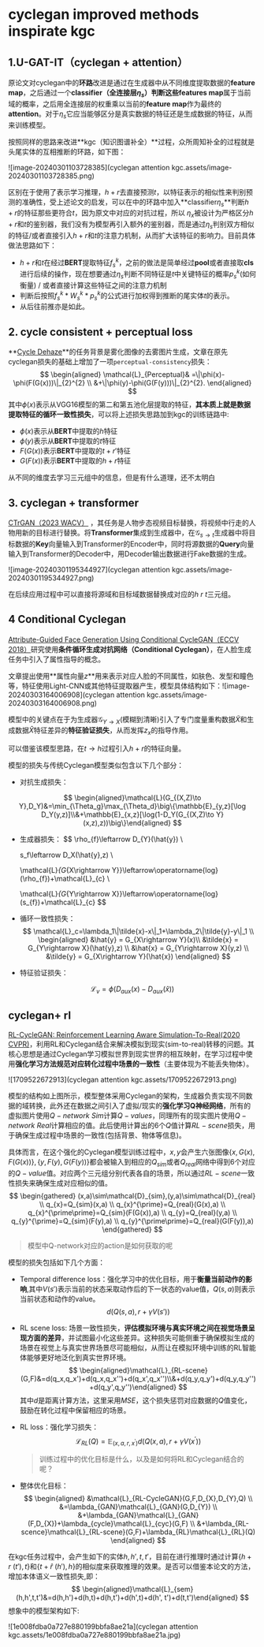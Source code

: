 # cyclegan improved methods inspirate kgc



## 1.U-GAT-IT（cyclegan + attention）

原论文对cyclegan中的**环路**改进是通过在生成器中从不同维度提取数据的**feature map**，之后通过一个**classifier（全连接层$\eta_s$）**判断这些**features map**属于当前域的概率，之后用全连接层的权重乘以当前的**feature map**作为最终的**attention**。对于$\eta_s$它应当能够区分是真实数据的特征还是生成数据的特征，从而来训练模型。

按照同样的思路来改进**kgc（知识图谱补全）**过程，众所周知补全的过程就是头尾实体的互相推断的环路，如下图：

![image-20240301103728385](cyclegan attention kgc.assets/image-20240301103728385.png)

区别在于使用了表示学习推理，$h+r$去直接预测$t$，以特征表示的相似性来判别预测的准确性，受上述论文的启发，可以在中的环路中加入**classifier$\eta_s$**判断$h + r$的特征那些更符合$t$，因为原文中对应的对抗过程，所以 $\eta_x$被设计为严格区分$h+r$和$t$的鉴别器，我们没有为模型再引入额外的鉴别器，而是通过$\eta_s$判别双方相似的特征/或者直接引入$h+r$和$t$的注意力机制，从而扩大该特征的影响力。目前具体做法思路如下：

- $h+r$和$t$在经过**BERT**提取特征$f^k_s$，之前的做法是简单经过**pool**或者直接取**cls**进行后续的操作，现在想要通过$\eta_s$判断不同特征是$t$中关键特征的概率$p^k_s$(如何衡量) / 或者直接计算这些特征之间的注意力机制
- 判断后按照$f^k_s * W^k_s * p^k_s$的公式进行加权得到推断的尾实体$t$的表示。
- 从后往前推亦是如此。



## 2. cycle consistent + perceptual loss

**[Cycle Dehaze](https://ar5iv.labs.arxiv.org/html/1805.05308)**的任务背景是雾化图像的去雾图片生成，文章在原先cyclegan损失的基础上增加了一项`perceptual-consistency`损失：
$$
\begin{aligned}
\mathcal{L}_{Perceptual}& =\|\phi(x)-\phi(F(G(x)))\|_{2}^{2}  \\
&+\|\phi(y)-\phi(G(F(y)))\|_{2}^{2}.
\end{aligned}
$$
其中$\phi(x)$表示从VGG16模型的第二和第五池化层提取的特征，**其本质上就是数据提取特征的循环一致性损失**，可以将上述损失思路加到kgc的训练链路中:

- $\phi(x)$表示从**BERT**中提取的$h$特征
- $\phi(y)$表示从**BERT**中提取的$t$特征
- $F(G(x))$表示**BERT**中提取的$t + r'$特征
- $G(F(x))$表示**BERT**中提取的$h + r$特征

从不同的维度去学习三元组中的信息，但是有什么道理，还不太明白



## 3. cyclegan + transformer

[CTrGAN（2023 WACV）](https://openaccess.thecvf.com/content/WACV2023/papers/Mahpod_CTrGAN_Cycle_Transformers_GAN_for_Gait_Transfer_WACV_2023_paper.pdf) ，其任务是人物步态视频目标替换，将视频中行走的人物用新的目标进行替换。将**Transformer**集成到生成器中，在$\mathcal{G}_{s \to t}$生成器中将目标数据的**Key**向量输入到Transformer的Encoder中，同时将源数据的**Query**向量输入到Transformer的Decoder中，用Decoder输出数据进行Fake数据的生成。

![image-20240301195344927](cyclegan attention kgc.assets/image-20240301195344927.png)

 在后续应用过程中可以直接将源域和目标域数据替换成对应的$h \ r \ t$三元组。

## 4 Conditional Cyclegan

[Attribute-Guided Face Generation Using Conditional CycleGAN（ECCV 2018）](https://openaccess.thecvf.com/content_ECCV_2018/papers/Yongyi_Lu_Attribute-Guided_Face_Generation_ECCV_2018_paper.pdf)研究使用**条件循环生成对抗网络（Conditional Cyclegan）**，在人脸生成任务中引入了属性指导的概念。

文章提出使用**属性向量$z$**用来表示对应人脸的不同属性，如肤色、发型和瞳色等，特征使用Light-CNN或其他特征提取器产生，模型具体结构如下：![image-20240303164006908](cyclegan attention kgc.assets/image-20240303164006908.png)

模型中的关键点在于为生成器$\mathcal{G}_{Y \to X}$(模糊到清晰)引入了专门度量重构数据$\tilde{X}$和生成数据$\hat{X}$特征差异的**特征验证损失**，从而发挥$z_x$的指导作用。

可以借鉴该模型思路，在$t \to h$过程引入$h +r$的特征向量。

模型的损失与传统Cyclegan模型类似包含以下几个部分：

- 对抗生成损失：

$$
\begin{aligned}\mathcal{L}(G_{(X,Z)\to Y},D_Y)&=\min_{\Theta_g}\max_{\Theta_d}\big\{\mathbb{E}_{y,z}[\log D_Y(y,z)]\\&+\mathbb{E}_{x,z}[\log(1-D_Y(G_{(X,Z)\to Y}(x,z),z))\big\}\end{aligned}
$$



- 生成器损失：
  $$
  \rho_{f}\leftarrow D_{Y}(\hat{y}) \\
  
  s_f\leftarrow D_X(\hat{y},z) \\
  
  \mathcal{L}_{G_{X\rightarrow Y}}\leftarrow\operatorname{log}(\rho_{f})+\mathcal{L}_{c} \\
  
  \mathcal{L}_{G_{Y\rightarrow X}}\leftarrow\operatorname{log}(s_{f})+\mathcal{L}_{c}
  $$
  
- 循环一致性损失：
  $$
  \mathcal{L}_c=\lambda_1\|\tilde{x}-x\|_1+\lambda_2\|\tilde{y}-y\|_1 \\
  \begin{aligned}
  &\hat{y} = G_{X\rightarrow Y}(x)\\
  &\tilde{x} = G_{Y\rightarrow X}(\hat{y},z) \\
  &\hat{x} = G_{Y\rightarrow X}(y,z) \\
  &\tilde{y} = G_{X\rightarrow Y}(\hat{x})
  \end{aligned}
  $$
  
- 特征验证损失：

$$
\mathcal{L}_v = \phi(D_{aux}(x) - D_{aux}(\hat{x}))
$$

## cyclegan+ rl

[RL-CycleGAN: Reinforcement Learning Aware Simulation-To-Real(2020 CVPR)](https://openaccess.thecvf.com/content_CVPR_2020/html/Rao_RL-CycleGAN_Reinforcement_Learning_Aware_Simulation-to-Real_CVPR_2020_paper.html)，利用RL和Cyclegan结合来解决模拟到现实(sim-to-real)转移的问题。其核心思想是通过Cyclegan学习模拟世界到现实世界的相互映射，在学习过程中使用**强化学习方法规范对应转化过程中场景的一致性**（主要体现为不能丢失物体）。

![1709522672913](cyclegan attention kgc.assets/1709522672913.png)

模型的结构如上图所示，模型整体采用Cyclegan的架构，生成器负责实现不同数据的域转换，此外还在数据之间引入了虚拟/现实的**强化学习Q神经网络**，所有的虚拟图片使用$Q-network \ Sim$计算$Q-values$，同理所有的现实图片使用$Q-network \ Real$计算相应的值。此后使用计算出的6个$Q$值计算$RL-scene$损失，用于确保生成过程中场景的一致性(包括背景、物体等信息)。

具体而言，在这个强化的Cyclegan模型训练过程中，$x,y$会产生六张图像$\{x, G(x),F(G(x))\} , \{y, F(y), G(F(y))\}$都会被输入到相应的$Q_{sim}$或者$Q_{real}$网络中得到6个对应的$Q-value$值。对应两个三元组分别代表各自的场景，所以通过$RL-scene$一致性损失来确保生成对应相似的值。
$$
\begin{gathered}
(x,a)\sim\mathcal{D}_{sim},(y,a)\sim\mathcal{D}_{real} \\
q_{x}=Q_{sim}(x,a) \\
q_{x}^{\prime}=Q_{real}(G(x),a) \\
q_{x}^{\prime\prime}=Q_{sim}(F(G(x)),a) \\
q_{y}=Q_{real}(y,a) \\
q_{y}^{\prime}=Q_{sim}(F(y),a) \\
q_{y}^{\prime\prime}=Q_{real}(G(F(y)),a) 
\end{gathered}
$$

> 模型中Q-network对应的action是如何获取的呢

模型的损失包括如下几个方面：

- Temporal difference loss：强化学习中的优化目标，用于**衡量当前动作的影响**,其中$V(s')$表示当前的状态采取动作后的下一状态的value值，$Q(s,a)$则表示当前状态和动作的value。
  $$
  d(Q(s,a),r+\gamma V(s'))
  $$
  

- RL scene loss: 场景一致性损失，**评估模拟环境与真实环境之间在视觉场景呈现方面的差异**，并试图最小化这些差异。这种损失可能侧重于确保模拟生成的场景在视觉上与真实世界场景尽可能相似，从而让在模拟环境中训练的RL智能体能够更好地泛化到真实世界环境。
  $$
  \begin{aligned}\mathcal{L}_{RL-scene}(G,F)&=d(q_x,q_x')+d(q_x,q_x'')+d(q_x',q_x'')\\&+d(q_y,q_y')+d(q_y,q_y'')+d(q_y',q_y'')\end{aligned}
  $$
  其中$d$是距离计算方法，这里采用$MSE$，这个损失惩罚对应数据的$Q$值变化，鼓励在转化过程中保留相应的场景。

- RL loss：强化学习损失：
  $$
  \mathcal{L}_{RL}(Q)=\mathbb{E}_{(x,a,r,x^\prime)}d(Q(x,a),r+\gamma V(x^\prime))
  $$

  > 训练过程中的优化目标是什么，以及是如何将RL和Cyclegan结合的呢？

- 整体优化目标：
  $$
  \begin{aligned}
  &\mathcal{L}_{RL-CycleGAN}(G,F,D_{X},D_{Y},Q) \\
  &=\lambda_{GAN}\mathcal{L}_{GAN}(G,D_{Y}) \\
  &+\lambda_{GAN}\mathcal{L}_{GAN}(F,D_{X})+\lambda_{cycle}\mathcal{L}_{cyc}(G,F) \\
  &+\lambda_{RL-scence}\mathcal{L}_{RL-scene}(G,F)+\lambda_{RL}\mathcal{L}_{RL}(Q)
  \end{aligned}
  $$
  

在kgc任务过程中，会产生如下的实体$h,h',t,t'$，目前在进行推理时通过计算$\{ h+r\ (t'),t \}$和$\{t + \hat{r}\ (h'), h\}$的相似度来获取推理的效果。是否可以借鉴本论文的方法，增加本体语义一致性损失,即：
$$
\begin{aligned}\mathcal{L}_{sem}(h,h',t,t')&=d(h,h')+d(h,t)+d(h,t')+d(h',t)+d(h', t')+d(t,t')\end{aligned}
$$
想象中的模型架构如下:

![1e008fdba0a727e880199bbfa8ae21a](cyclegan attention kgc.assets/1e008fdba0a727e880199bbfa8ae21a.jpg)







